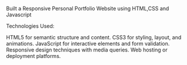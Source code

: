 Built a Responsive Personal Portfolio Website using HTML,CSS and Javascript

Technologies Used:

HTML5 for semantic structure and content.
CSS3 for styling, layout, and animations.
JavaScript for interactive elements and form validation.
Responsive design techniques with media queries.
Web hosting or deployment platforms.
